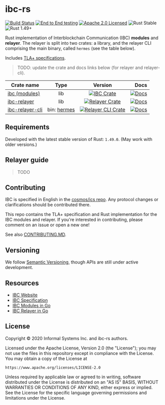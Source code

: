 # ibc-rs

[![Build Status][build-image]][build-link]
[![End to End testing][e2e-image]][e2e-link]
[![Apache 2.0 Licensed][license-image]][license-link]
![Rust Stable][rustc-image]
![Rust 1.49+][rustc-version]

Rust implementation of Interblockchain Communication (IBC) **modules** and 
**relayer**. The relayer is split into two crates: a library, and the 
relayer CLI comprising the main binary, called `hermes` (see the table below).

Includes [TLA+ specifications](/docs/spec).

> TODO: update the crate and docs links below (for relayer and relayer-cli).

| Crate name    |   Type   |     Version       | Docs |
| ------------- |:------:|:-------------:| -----:|
| [ibc (modules)](./modules) | lib|  [![IBC Crate][ibc-crate-image]][ibc-crate-link] | [![Docs][ibc-docs-image]][ibc-docs-link] |
| [ibc-relayer](./relayer)      | lib |  [![Relayer Crate][relayer-crate-image]][relayer-crate-link]  | [![Docs][relayer-docs-image]][relayer-docs-link] |
| [ibc-relayer-cli](./relayer-cli)  | bin: [hermes](relayer-cli/) |  [![Relayer CLI Crate][relayer-cli-crate-image]][relayer-cli-crate-link]      |  [![Docs][relayer-cli-docs-image]][relayer-cli-docs-link] |


## Requirements 

Developed with the latest stable version of Rust: `1.49.0`. 
(May work with older versions.)

## Relayer guide

> TODO

## Contributing

IBC is specified in English in the [cosmos/ics repo](https://github.com/cosmos/ics). Any
protocol changes or clarifications should be contributed there.

This repo contains the TLA+ specification and Rust implementation for the IBC
modules and relayer. If you're interested in contributing, please comment on an issue or open a new
one!

See also [CONTRIBUTING.MD](./CONTRIBUTING.md).

## Versioning

We follow [Semantic Versioning](https://semver.org/), though APIs are still 
under active development.

## Resources

- [IBC Website](https://cosmos.network/ibc)
- [IBC Specification](https://github.com/cosmos/ics)
- [IBC Modules in Go](https://github.com/cosmos/cosmos-sdk/tree/master/x/ibc)
- [IBC Relayer in Go](https://github.com/iqlusioninc/relayer)

## License

Copyright © 2020 Informal Systems Inc. and ibc-rs authors.

Licensed under the Apache License, Version 2.0 (the "License"); you may not use the files in this repository except in compliance with the License. You may obtain a copy of the License at

    https://www.apache.org/licenses/LICENSE-2.0

Unless required by applicable law or agreed to in writing, software distributed under the License is distributed on an "AS IS" BASIS, WITHOUT WARRANTIES OR CONDITIONS OF ANY KIND, either express or implied. See the License for the specific language governing permissions and limitations under the License.

[ibc-crate-image]: https://img.shields.io/crates/v/ibc.svg
[ibc-crate-link]: https://crates.io/crates/ibc
[ibc-docs-image]: https://docs.rs/ibc/badge.svg
[ibc-docs-link]: https://docs.rs/ibc/
[relayer-crate-image]: https://img.shields.io/crates/v/ibc.svg
[relayer-crate-link]: https://crates.io/crates/ibc
[relayer-docs-image]: https://docs.rs/ibc/badge.svg
[relayer-docs-link]: https://docs.rs/ibc/
[relayer-cli-crate-image]: https://img.shields.io/crates/v/ibc.svg
[relayer-cli-crate-link]: https://crates.io/crates/ibc
[relayer-cli-docs-image]: https://docs.rs/ibc/badge.svg
[relayer-cli-docs-link]: https://docs.rs/ibc/

[build-image]: https://github.com/informalsystems/ibc-rs/workflows/Rust/badge.svg
[build-link]: https://github.com/informalsystems/ibc-rs/actions?query=workflow%3ARust
[e2e-image]: https://github.com/informalsystems/ibc-rs/workflows/End%20to%20End%20testing/badge.svg
[e2e-link]: https://github.com/informalsystems/ibc-rs/actions?query=workflow%3A%22End+to+End+testing%22
[license-image]: https://img.shields.io/badge/license-Apache2.0-blue.svg
[license-link]: https://github.com/informalsystems/ibc-rs/blob/master/LICENSE
[rustc-image]: https://img.shields.io/badge/rustc-stable-blue.svg
[rustc-version]: https://img.shields.io/badge/rustc-1.49+-blue.svg
